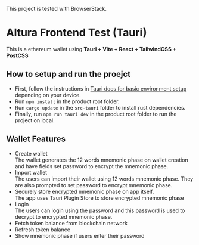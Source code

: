This project is tested with BrowserStack.
# Altura Frontend Test (Tauri)

This is a ethereum wallet using <strong>Tauri + Vite + React + TailwindCSS + PostCSS</strong>

## How to setup and run the proejct

- First, follow the instructions in [Tauri docs for basic environment setup](https://tauri.app/v1/guides/getting-started/prerequisites) depending on your device.
- Run `npm install` in the product root folder.
- Run `cargo update` in the `src-tauri` folder to install rust dependencies.
- Finally, run `npm run tauri dev` in the product root folder to run the project on local.

## Wallet Features

- Create wallet <br />
  The wallet generates the 12 words mnemonic phase on wallet creation and have fields set password to encrypt the mnemonic phase.
- Import wallet <br />
  The users can import their wallet using 12 words mnemonic phase. They are also prompted to set password to encrypt mnemonic phase.
- Securely store encrypted mnemonic phase on app itself. <br />
  The app uses Tauri Plugin Store to store encrypted mnemonic phase
- Login<br />
  The users can login using the password and this password is used to decrypt to encrypted mnemonic phase.
- Fetch token balance from blockchain network
- Refresh token balance
- Show mnemonic phase if users enter their password
